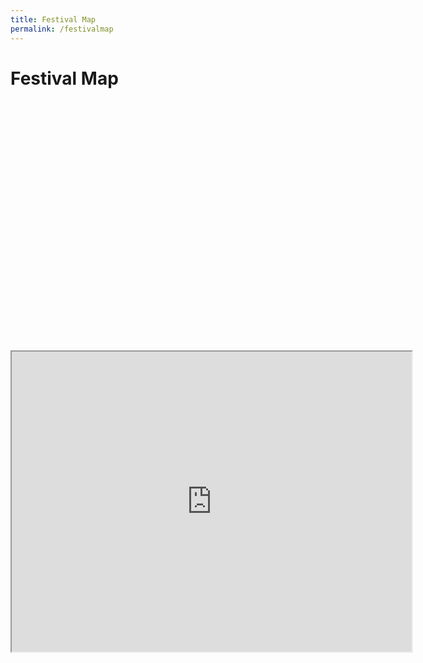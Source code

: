 ```yaml
---
title: Festival Map
permalink: /festivalmap
---
```

<!DOCTYPE html>
<html>
<body>

<h1>Festival Map</h1>

<div id="googleMap" style="width:100%;height:400px;"></div>
<script>
function myMap() {
var mapProp= {
    center:new google.maps.LatLng(51.508742,-0.120850),
    zoom:5,
};
var map=new google.maps.Map(document.getElementById("googleMap"),mapProp);
}
</script>

<iframe src="https://www.google.com/maps/d/embed?mid=1iocybSAgqXITlJxyuPm-Vo-BxEwqcVc&ehbc=2E312F" width="640" height="480"></iframe>

</body>
</html>
